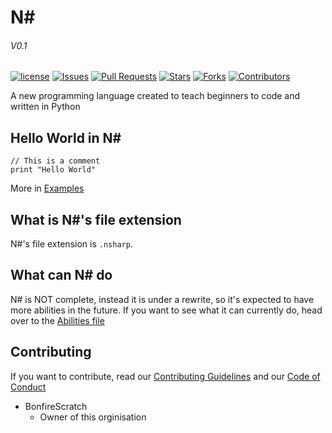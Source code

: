 # N#
###### V0.1
[![license](https://img.shields.io/github/license/N-language/N-.svg?style=flat)](/LICENSE)
[![Issues](https://img.shields.io/github/issues/N-language/N-.svg?colorB=%23E518D8)](https://github.com/N-language/N-/issues)
[![Pull Requests](https://img.shields.io/github/issues-pr/N-language/N-.svg?colorB=brightgreen)](https://github.com/N-language/N-/pulls)
[![Stars](https://img.shields.io/github/stars/N-language/N-.svg?label=stars&style=flat&colorB=%2355DDC0)](https://github.com/N-language/N-/stargazers)
[![Forks](https://img.shields.io/github/forks/N-language/N-.svg?label=forks&style=flat&colorB=%233B1F2A)](https://github.com/N-language/N-/network/members)
[![Contributors](https://img.shields.io/github/contributors/N-language/N-.svg?colorB=black)](https://github.com/N-language/N-/contributors)

A new programming language created to teach beginners to code and written in Python

## Hello World in N#
```
// This is a comment
print "Hello World"
```
More in [Examples](/examples)

## What is N#'s file extension
N#'s file extension is `.nsharp`.

## What can N# do
N# is NOT complete, instead it is under a rewrite, so it's expected to have more abilities in the future. If you want to see what it can currently do, head over to the [Abilities file](ABILITIES.md)

## Contributing
If you want to contribute, read our [Contributing Guidelines](CONTRIBUTING.md) and our [Code of Conduct](CODE_OF_CONDUCT.md)

- BonfireScratch
     - Owner of this orginisation
